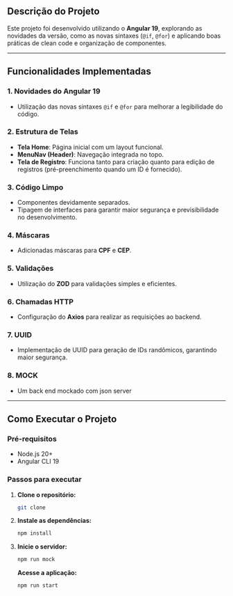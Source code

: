 ## Descrição do Projeto

Este projeto foi desenvolvido utilizando o **Angular 19**, explorando as novidades da versão, como as novas sintaxes (`@if`, `@for`) e aplicando boas práticas de clean code e organização de componentes.

---

## Funcionalidades Implementadas

### 1. **Novidades do Angular 19**

- Utilização das novas sintaxes `@if` e `@for` para melhorar a legibilidade do código.

### 2. **Estrutura de Telas**

- **Tela Home**: Página inicial com um layout funcional.
- **MenuNav (Header)**: Navegação integrada no topo.
- **Tela de Registro**: Funciona tanto para criação quanto para edição de registros (pré-preenchimento quando um ID é fornecido).

### 3. **Código Limpo**

- Componentes devidamente separados.
- Tipagem de interfaces para garantir maior segurança e previsibilidade no desenvolvimento.

### 4. **Máscaras**

- Adicionadas máscaras para **CPF** e **CEP**.

### 5. **Validações**

- Utilização do **ZOD** para validações simples e eficientes.

### 6. **Chamadas HTTP**

- Configuração do **Axios** para realizar as requisições ao backend.

### 7. **UUID**

- Implementação de UUID para geração de IDs randômicos, garantindo maior segurança.

### 8. **MOCK**

- Um back end mockado com json server

---

## Como Executar o Projeto

### Pré-requisitos

- Node.js 20+
- Angular CLI 19

### Passos para executar

1. **Clone o repositório:**

   ```bash
   git clone
   ```

2. **Instale as dependências:**

   ```bash
   npm install
   ```

3. **Inicie o servidor:**

   ```bash
   npm run mock
   ```

   **Acesse a aplicação:**

   ```bash
   npm run start
   ```
